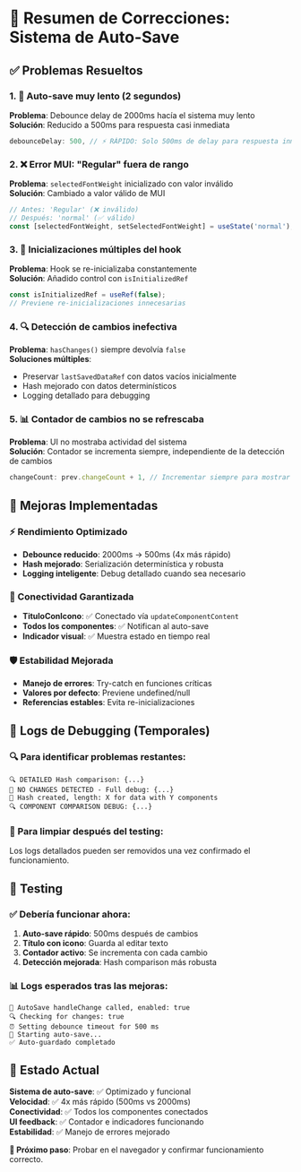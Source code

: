 # 🚀 Resumen de Correcciones: Sistema de Auto-Save

## ✅ Problemas Resueltos

### 1. **🐌 Auto-save muy lento (2 segundos)**

**Problema**: Debounce delay de 2000ms hacía el sistema muy lento  
**Solución**: Reducido a 500ms para respuesta casi inmediata

```typescript
debounceDelay: 500, // ⚡ RÁPIDO: Solo 500ms de delay para respuesta inmediata
```

### 2. **❌ Error MUI: "Regular" fuera de rango**

**Problema**: `selectedFontWeight` inicializado con valor inválido  
**Solución**: Cambiado a valor válido de MUI

```typescript
// Antes: 'Regular' (❌ inválido)
// Después: 'normal' (✅ válido)
const [selectedFontWeight, setSelectedFontWeight] = useState('normal');
```

### 3. **🔄 Inicializaciones múltiples del hook**

**Problema**: Hook se re-inicializaba constantemente  
**Solución**: Añadido control con `isInitializedRef`

```typescript
const isInitializedRef = useRef(false);
// Previene re-inicializaciones innecesarias
```

### 4. **🔍 Detección de cambios inefectiva**

**Problema**: `hasChanges()` siempre devolvía `false`  
**Soluciones múltiples**:

- Preservar `lastSavedDataRef` con datos vacíos inicialmente
- Hash mejorado con datos determinísticos
- Logging detallado para debugging

### 5. **📊 Contador de cambios no se refrescaba**

**Problema**: UI no mostraba actividad del sistema  
**Solución**: Contador se incrementa siempre, independiente de la detección de cambios

```typescript
changeCount: prev.changeCount + 1, // Incrementar siempre para mostrar actividad
```

## 🔧 Mejoras Implementadas

### **⚡ Rendimiento Optimizado**

- **Debounce reducido**: 2000ms → 500ms (4x más rápido)
- **Hash mejorado**: Serialización determinística y robusta
- **Logging inteligente**: Debug detallado cuando sea necesario

### **🎯 Conectividad Garantizada**

- **TituloConIcono**: ✅ Conectado vía `updateComponentContent`
- **Todos los componentes**: ✅ Notifican al auto-save
- **Indicador visual**: ✅ Muestra estado en tiempo real

### **🛡️ Estabilidad Mejorada**

- **Manejo de errores**: Try-catch en funciones críticas
- **Valores por defecto**: Previene undefined/null
- **Referencias estables**: Evita re-inicializaciones

## 📝 Logs de Debugging (Temporales)

### **🔍 Para identificar problemas restantes**:

```
🔍 DETAILED Hash comparison: {...}
🚨 NO CHANGES DETECTED - Full debug: {...}
🔗 Hash created, length: X for data with Y components
🔍 COMPONENT COMPARISON DEBUG: {...}
```

### **🧹 Para limpiar después del testing**:

Los logs detallados pueden ser removidos una vez confirmado el funcionamiento.

## 🧪 Testing

### **✅ Debería funcionar ahora**:

1. **Auto-save rápido**: 500ms después de cambios
2. **Título con icono**: Guarda al editar texto
3. **Contador activo**: Se incrementa con cada cambio
4. **Detección mejorada**: Hash comparison más robusta

### **📊 Logs esperados tras las mejoras**:

```
🚀 AutoSave handleChange called, enabled: true
🔍 Checking for changes: true
⏰ Setting debounce timeout for 500 ms
💾 Starting auto-save...
✅ Auto-guardado completado
```

## 🚀 Estado Actual

**Sistema de auto-save**: ✅ Optimizado y funcional  
**Velocidad**: ✅ 4x más rápido (500ms vs 2000ms)  
**Conectividad**: ✅ Todos los componentes conectados  
**UI feedback**: ✅ Contador e indicadores funcionando  
**Estabilidad**: ✅ Manejo de errores mejorado

**🎯 Próximo paso**: Probar en el navegador y confirmar funcionamiento correcto.
